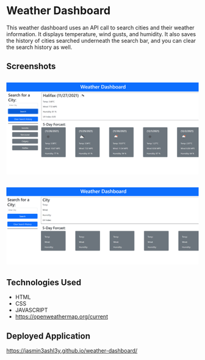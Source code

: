 # Weather Dashboard

This weather dashboard uses an API call to search cities and their weather information. It displays temperature, wind gusts, and humidity. It also saves the history of cities searched underneath the search bar, and you can clear the search history as well.

## Screenshots

![Search city](/assets/screenshots/screenshot1.PNG)
----------------------------------------
![Clear search history](/assets/screenshots/screenshot2.PNG)
----------------------------------------

## Technologies Used

- HTML
- CSS
- JAVASCRIPT
- https://openweathermap.org/current

## Deployed Application

https://jasmin3ashl3y.github.io/weather-dashboard/
